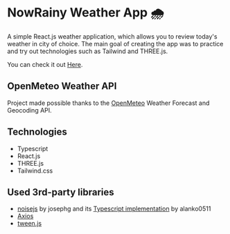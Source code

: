 ﻿# NowRainy Weather App 🌧️
A simple React.js weather application, which allows you to review today's weather in city of choice. The main goal of creating the app was to practice and try out technologies such as Tailwind and THREE.js.

You can check it out [Here](https://nowrainy.ct8.pl/).

## OpenMeteo Weather API
Project made possible thanks to the [OpenMeteo](https://open-meteo.com/) Weather Forecast and Geocoding API.

## Technologies
 - Typescript
 - React.js
 - THREE.js
 - Tailwind.css

## Used 3rd-party libraries
- [noisejs](https://github.com/josephg/noisejs) by josephg and its [Typescript implementation](https://github.com/alanko0511/noisejs-typescript) by alanko0511
- [Axios](https://github.com/axios/axios)
- [tween.js](https://github.com/tweenjs/tween.js/)
